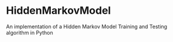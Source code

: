 # HiddenMarkovModel
An implementation of a Hidden Markov Model Training and Testing algorithm in Python

